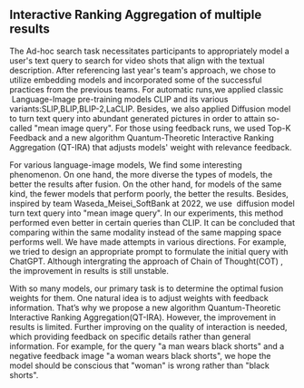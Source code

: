 ---
---

## Interactive Ranking Aggregation of multiple results

The Ad-hoc search task necessitates participants to appropriately model a user's text query to search for video shots that align with the textual description. After referencing last year's team's approach, we chose to utilize embedding models and incorporated some of the successful practices from the previous teams. For automatic runs,we applied classic  Language-Image pre-training models CLIP and its various variants:SLIP,BLIP,BLIP-2,LaCLIP. Besides, we also applied Diffusion model to turn text query into abundant generated pictures in order to attain so-called "mean image query". For those using feedback runs, we used Top-K Feedback and a new algorithm Quantum-Theoretic Interactive Ranking Aggregation (QT-IRA) that adjusts models' weight with relevance feedback.

For various language-image models, We find some interesting phenomenon. On one hand, the more diverse the types of models, the better the results after fusion. On the other hand, for models of the same kind, the fewer models that perform poorly, the better the results. Besides, inspired by team Waseda_Meisei_SoftBank at 2022, we use  diffusion model turn text query into "mean image query". In our experiments, this method performed even better in certain queries than CLIP. It can be concluded that comparing within the same modality instead of the same mapping space performs well. We have made attempts in various directions. For example, we tried to design an appropriate prompt to formulate the initial query with ChatGPT. Although intergrating the approach of Chain of Thought(COT) , the improvement in results is still unstable.

With so many models, our primary task is to determine the optimal fusion weights for them. One natural idea is to adjust weights with feedback information. That’s why we propose a new algorithm Quantum-Theoretic Interactive Ranking Aggregation(QT-IRA). However, the improvement in results is limited. Further improving on the quality of interaction is needed, which providing feedback on specific details rather than general information. For example, for the query "a man wears black shorts" and a negative feedback image "a woman wears black shorts", we hope the model should be conscious that "woman" is wrong rather than "black shorts".

